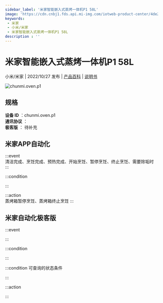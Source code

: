 ```yaml
---
sidebar_label: '米家智能嵌入式蒸烤一体机P1 58L'
image: 'https://cdn.cnbj1.fds.api.mi-img.com/iotweb-product-center/4de22805403db9b0012077491f1297c4_1659432788782.png?GalaxyAccessKeyId=AKVGLQWBOVIRQ3XLEW&Expires=9223372036854775807&Signature=Id8GZOgFUdsUt9vNnI84RhMTmMw='
keywords: 
 - 米家
 - 小米/米家
 - 米家智能嵌入式蒸烤一体机P1 58L
description : ''
---
```

# 米家智能嵌入式蒸烤一体机P1 58L

小米/米家 | 2022/10/27 发布 | [产品百科](https://home.mi.com/webapp/content/baike/product/index.html?model=chunmi.oven.p1/) | [说明书](https://home.mi.com/views/introduction.html?model=chunmi.oven.p1&region=cn)

![chunmi.oven.p1](https://cdn.cnbj1.fds.api.mi-img.com/iotweb-product-center/4de22805403db9b0012077491f1297c4_1659432788782.png?GalaxyAccessKeyId=AKVGLQWBOVIRQ3XLEW&Expires=9223372036854775807&Signature=Id8GZOgFUdsUt9vNnI84RhMTmMw=)

## 规格  
> 
**设备 ID** ：chunmi.oven.p1  
**通讯协议** ：  
**极客版**  ： 待补充 


## 米家APP自动化  

:::event  
清洁完成、烹饪完成、预热完成、开始烹饪、暂停烹饪、终止烹饪、需要除垢时
:::

:::condition  

:::

:::action   
蒸烤箱暂停烹饪、蒸烤箱终止烹饪
:::

## 米家自动化极客版  

:::event  

:::

:::condition  

:::

:::condition 可查询的状态条件  

:::

:::action  

:::

        

